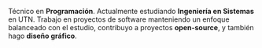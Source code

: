 Técnico en **Programación**. Actualmente estudiando **Ingeniería en Sistemas** en UTN. Trabajo en proyectos de software manteniendo un enfoque balanceado con el estudio, contribuyo a proyectos **open-source**, y también hago **diseño gráfico**.

<!-- Busco un trabajo de **tiempo parcial** que me permita mantener un enfoque balanceado con mis estudios. -->
